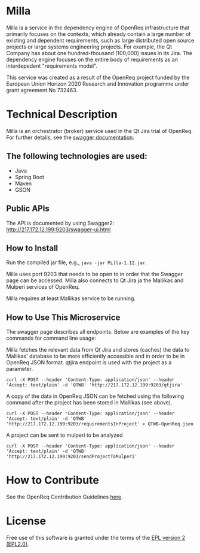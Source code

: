 # Milla

Milla is a service in the dependency engine of OpenReq infrastructure that primarily focuses on the contexts, which already contain a large number of existing and dependent requirements, such as large distributed open source projects or large systems engineering projects. For example, the Qt Company has about one hundred-thousand (100,000) issues in its Jira. The dependency engine focuses on the entire body of requirements as an interdepedent "requirements model".

This service was created as a result of the OpenReq project funded by the European Union Horizon 2020 Research and Innovation programme under grant agreement No 732463.

# Technical Description

Milla is an orchestrator (broker) service used in the Qt Jira trial of OpenReq. For further details, see the [swagger documentation](http://217.172.12.199:9203/swagger-ui.html).

## The following technologies are used:
- Java
- Spring Boot
- Maven
- GSON
	
## Public APIs

The API is documented by using Swagger2: http://217.172.12.199:9203/swagger-ui.html

## How to Install

Run the compiled jar file, e.g., `java -jar Milla-1.12.jar`.

Milla uses port 9203 that needs to be open to in order that the Swagger page can be accessed. Milla also connects to Qt Jira ja the Mallikas and Mulperi services of OpenReq.

Milla requires at least Mallikas service to be running.

## How to Use This Microservice

The swagger page describes all endpoints. Below are examples of the key commands for command line usage:

Milla fetches the relevant data from Qt Jira and stores (caches) the data to Mallikas' database to be more efficiently accessible and in order to be in OpenReq JSON format. qtjira endpoint is used with the project as a parameter.

`curl -X POST --header 'Content-Type: application/json' --header 'Accept: text/plain' -d 'QTWB' 'http://217.172.12.199:9203/qtjira'`

A copy of the data in OpenReq JSON can be fetched  using the following command after the project has been stored in Mallikas (see above). 

`curl -X POST --header 'Content-Type: application/json' --header 'Accept: text/plain' -d 'QTWB' 'http://217.172.12.199:9203/requirementsInProject' > QTWB-OpenReq.json`


A project can be sent to mulperi to be analyzed

`curl -X POST --header 'Content-Type: application/json' --header 'Accept: text/plain' -d 'QTWB' 'http://217.172.12.199:9203/sendProjectToMulperi'` 


# How to Contribute
See the OpenReq Contribution Guidelines [here](https://github.com/OpenReqEU/OpenReq/blob/master/CONTRIBUTING.md).

# License

Free use of this software is granted under the terms of the [EPL version 2 (EPL2.0)](https://www.eclipse.org/legal/epl-2.0/).

